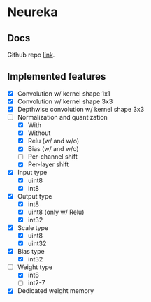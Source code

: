 # Neureka

## Docs

Github repo [link](https://github.com/siracusa-soc/ne).

## Implemented features

- [x] Convolution w/ kernel shape 1x1
- [x] Convolution w/ kernel shape 3x3
- [x] Depthwise convolution w/ kernel shape 3x3
- [ ] Normalization and quantization
    - [x] With
    - [x] Without
    - [x] Relu (w/ and w/o)
    - [x] Bias (w/ and w/o)
    - [ ] Per-channel shift
    - [x] Per-layer shift
- [x] Input type
    - [x] uint8
    - [x] int8
- [x] Output type
    - [x] int8
    - [x] uint8 (only w/ Relu)
    - [x] int32
- [x] Scale type
    - [x] uint8
    - [x] uint32
- [x] Bias type
    - [x] int32
- [ ] Weight type
    - [x] int8
    - [ ] int2-7
- [x] Dedicated weight memory
